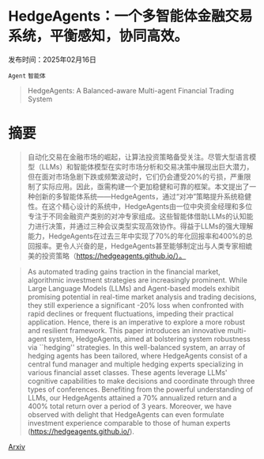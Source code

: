 # HedgeAgents：一个多智能体金融交易系统，平衡感知，协同高效。

发布时间：2025年02月16日

`Agent` `智能体`

> HedgeAgents: A Balanced-aware Multi-agent Financial Trading System

# 摘要

> 自动化交易在金融市场的崛起，让算法投资策略备受关注。尽管大型语言模型（LLMs）和智能体模型在实时市场分析和交易决策中展现出巨大潜力，但在面对市场急剧下跌或频繁波动时，它们仍会遭受20%的亏损，严重限制了实际应用。因此，亟需构建一个更加稳健和可靠的框架。本文提出了一种创新的多智能体系统——HedgeAgents，通过“对冲”策略提升系统稳健性。在这个精心设计的系统中，HedgeAgents由一位中央资金经理和多位专注于不同金融资产类别的对冲专家组成。这些智能体借助LLMs的认知能力进行决策，并通过三种会议类型实现高效协作。得益于LLMs的强大理解能力，HedgeAgents在过去三年中实现了70%的年化回报率和400%的总回报率。更令人兴奋的是，HedgeAgents甚至能够制定出与人类专家相媲美的投资策略（https://hedgeagents.github.io/）。

> As automated trading gains traction in the financial market, algorithmic investment strategies are increasingly prominent. While Large Language Models (LLMs) and Agent-based models exhibit promising potential in real-time market analysis and trading decisions, they still experience a significant -20% loss when confronted with rapid declines or frequent fluctuations, impeding their practical application. Hence, there is an imperative to explore a more robust and resilient framework. This paper introduces an innovative multi-agent system, HedgeAgents, aimed at bolstering system robustness via ``hedging'' strategies. In this well-balanced system, an array of hedging agents has been tailored, where HedgeAgents consist of a central fund manager and multiple hedging experts specializing in various financial asset classes. These agents leverage LLMs' cognitive capabilities to make decisions and coordinate through three types of conferences. Benefiting from the powerful understanding of LLMs, our HedgeAgents attained a 70% annualized return and a 400% total return over a period of 3 years. Moreover, we have observed with delight that HedgeAgents can even formulate investment experience comparable to those of human experts (https://hedgeagents.github.io/).

[Arxiv](https://arxiv.org/abs/2502.13165)